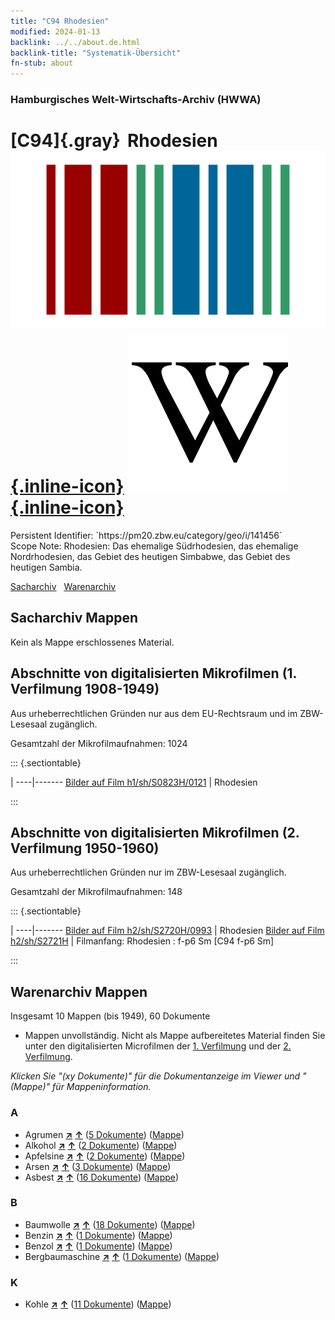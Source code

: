 ```yaml
---
title: "C94 Rhodesien"
modified: 2024-01-13
backlink: ../../about.de.html
backlink-title: "Systematik-Übersicht"
fn-stub: about
---
```


### Hamburgisches Welt-Wirtschafts-Archiv (HWWA)

# [C94]{.gray}&#8201; Rhodesien &#160; [![Wikidata](/images/Wikidata-logo.svg "Wikidata"){.inline-icon}](http://www.wikidata.org/entity/Q217169) [![Wikipedia](/images/Wikipedia-W.svg "Wikipedia"){.inline-icon}](https://de.wikipedia.org/wiki/Rhodesien)

<div class="hint">Persistent Identifier: `https://pm20.zbw.eu/category/geo/i/141456`</div>

<div class="hint">
Scope Note: Rhodesien: Das ehemalige Südrhodesien, das ehemalige Nordrhodesien, das Gebiet des heutigen Simbabwe, das Gebiet des heutigen Sambia.
</div>


[Sacharchiv](#sacharchiv-mappen) &#160; [Warenarchiv](#warenarchiv-mappen)





## Sacharchiv Mappen








Kein als Mappe erschlossenes Material.



<a id="filmsections" />

## Abschnitte von digitalisierten Mikrofilmen (1. Verfilmung 1908-1949)

<p>Aus urheberrechtlichen Gründen nur aus dem EU-Rechtsraum und im ZBW-Lesesaal zugänglich.</p>


<p>Gesamtzahl der Mikrofilmaufnahmen: 1024</p>





::: {.sectiontable}

 | 
----|-------
<a class="btn" href="https://pm20.zbw.eu/film/h1/sh/S0823H/0121" rel="nofollow">Bilder auf Film h1/sh/S0823H/0121</a> | Rhodesien


:::




## Abschnitte von digitalisierten Mikrofilmen (2. Verfilmung 1950-1960)

<p>Aus urheberrechtlichen Gründen nur im ZBW-Lesesaal zugänglich.</p>


<p>Gesamtzahl der Mikrofilmaufnahmen: 148</p>





::: {.sectiontable}

 | 
----|-------
<a class="btn" href="https://pm20.zbw.eu/film/h2/sh/S2720H/0993" rel="nofollow">Bilder auf Film h2/sh/S2720H/0993</a> | Rhodesien
<a class="btn" href="https://pm20.zbw.eu/film/h2/sh/S2721H" rel="nofollow">Bilder auf Film h2/sh/S2721H</a> | Filmanfang: Rhodesien : f-p6 Sm [C94 f-p6 Sm]


:::














## Warenarchiv Mappen










Insgesamt 10 Mappen (bis 1949), 60 Dokumente
- Mappen unvollständig.  Nicht als Mappe aufbereitetes Material finden Sie
unter den digitalisierten Microfilmen der [1. Verfilmung](/film/h1_wa.de.html)
und der [2. Verfilmung](/film/h2_wa.de.html).

_Klicken Sie "(xy Dokumente)" für die Dokumentanzeige im Viewer und "(Mappe)" für Mappeninformation._




### A

- Agrumen [**&nearr;**](../../../ware/i/141948/about.de.html "Agrumen (XXX in der ganzen Welt)") [**&uarr;**](../../../ware/about.de.html#PLW04-Zs "Warensystematik") (<a href="https://pm20.zbw.eu/iiifview/folder/wa/141948,141456" title="über: Agrumen : Rhodesien" target="_blank">5 Dokumente</a>) ([Mappe](../../../../folder/wa/1419xx/141948/1414xx/141456/about.de.html))
- Alkohol [**&nearr;**](../../../ware/i/141966/about.de.html "Alkohol (XXX in der ganzen Welt)") [**&uarr;**](../../../ware/about.de.html#PID20.02-Sp "Warensystematik") (<a href="https://pm20.zbw.eu/iiifview/folder/wa/141966,141456" title="über: Alkohol : Rhodesien" target="_blank">2 Dokumente</a>) ([Mappe](../../../../folder/wa/1419xx/141966/1414xx/141456/about.de.html))
- Apfelsine [**&nearr;**](../../../ware/i/141981/about.de.html "Apfelsine (XXX in der ganzen Welt)") [**&uarr;**](../../../ware/about.de.html#PLW04-Zs01 "Warensystematik") (<a href="https://pm20.zbw.eu/iiifview/folder/wa/141981,141456" title="über: Apfelsine : Rhodesien" target="_blank">2 Dokumente</a>) ([Mappe](../../../../folder/wa/1419xx/141981/1414xx/141456/about.de.html))
- Arsen [**&nearr;**](../../../ware/i/142006/about.de.html "Arsen (XXX in der ganzen Welt)") [**&uarr;**](../../../ware/about.de.html#PID07.01-Hm02 "Warensystematik") (<a href="https://pm20.zbw.eu/iiifview/folder/wa/142006,141456" title="über: Arsen : Rhodesien" target="_blank">3 Dokumente</a>) ([Mappe](../../../../folder/wa/1420xx/142006/1414xx/141456/about.de.html))
- Asbest [**&nearr;**](../../../ware/i/142014/about.de.html "Asbest (XXX in der ganzen Welt)") [**&uarr;**](../../../ware/about.de.html#PID23-As "Warensystematik") (<a href="https://pm20.zbw.eu/iiifview/folder/wa/142014,141456" title="über: Asbest : Rhodesien" target="_blank">16 Dokumente</a>) ([Mappe](../../../../folder/wa/1420xx/142014/1414xx/141456/about.de.html))

### B

- Baumwolle [**&nearr;**](../../../ware/i/142089/about.de.html "Baumwolle (XXX in der ganzen Welt)") [**&uarr;**](../../../ware/about.de.html#PLW04-Bw "Warensystematik") (<a href="https://pm20.zbw.eu/iiifview/folder/wa/142089,141456" title="über: Baumwolle : Rhodesien" target="_blank">18 Dokumente</a>) ([Mappe](../../../../folder/wa/1420xx/142089/1414xx/141456/about.de.html))
- Benzin [**&nearr;**](../../../ware/i/142108/about.de.html "Benzin (XXX in der ganzen Welt)") [**&uarr;**](../../../ware/about.de.html#PID13.02-Ks02 "Warensystematik") (<a href="https://pm20.zbw.eu/iiifview/folder/wa/142108,141456" title="über: Benzin : Rhodesien" target="_blank">1 Dokumente</a>) ([Mappe](../../../../folder/wa/1421xx/142108/1414xx/141456/about.de.html))
- Benzol [**&nearr;**](../../../ware/i/142110/about.de.html "Benzol (XXX in der ganzen Welt)") [**&uarr;**](../../../ware/about.de.html#PID13-Ko04 "Warensystematik") (<a href="https://pm20.zbw.eu/iiifview/folder/wa/142110,141456" title="über: Benzol : Rhodesien" target="_blank">1 Dokumente</a>) ([Mappe](../../../../folder/wa/1421xx/142110/1414xx/141456/about.de.html))
- Bergbaumaschine [**&nearr;**](../../../ware/i/142112/about.de.html "Bergbaumaschine (XXX in der ganzen Welt)") [**&uarr;**](../../../ware/about.de.html#PID08-Bg "Warensystematik") (<a href="https://pm20.zbw.eu/iiifview/folder/wa/142112,141456" title="über: Bergbaumaschine : Rhodesien" target="_blank">1 Dokumente</a>) ([Mappe](../../../../folder/wa/1421xx/142112/1414xx/141456/about.de.html))

### K

- Kohle [**&nearr;**](../../../ware/i/143120/about.de.html "Kohle (XXX in der ganzen Welt)") [**&uarr;**](../../../ware/about.de.html#PRB02.01 "Warensystematik") (<a href="https://pm20.zbw.eu/iiifview/folder/wa/143120,141456" title="über: Kohle : Rhodesien" target="_blank">11 Dokumente</a>) ([Mappe](../../../../folder/wa/1431xx/143120/1414xx/141456/about.de.html))




